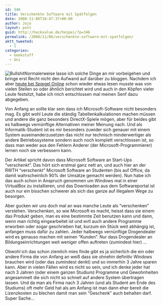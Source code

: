 ```yaml
---
id: 346
title: Verschenkte Software mit Spätfolgen
date: 2008-11-06T18:47:37+00:00
author: Jojo
layout: post
guid: http://hackvalue.de/heipei/?p=346
permalink: /2008/11/06/verschenkte-software-mit-spatfolgen/
aktt_tweeted:
  - 1
categories:
  - Geekstuff
  - Uni
---
```

<img src="/weblog/microsoft_indoctrination.png" alt="Bullshit" class="alignleft" />Normalerweise lasse ich solche Dinge an mir vorbeigehen und bringe erst Recht nicht den Aufwand auf darüber zu bloggen. Nachdem ich aber [heute bei Spiegel Online](http://www.spiegel.de/netzwelt/web/0,1518,588857,00.html) schon wieder etwas lesen musste was von vielen Stellen so oder ähnlich berichtet wird und auch in den Köpfen vieler Leute festsitzt, habe ich mich entschlossen mal meinen Senf dazu abgegeben.
  
Von Anfang an sollte klar sein dass ich Microsoft-Software nicht besonders mag. Es gibt wohl Leute die ständig Tabellenkalkulationen machen müssen und andere die ganz besonders DirectX-Spiele mögen, aber für beides gibt es halbwegs vernünftige Alternativen meiner Meinung nach. Und als Informatik-Student ist es mir besonders zuwider sich genauer mit einem System auseinanderzusetzen das nicht nur technisch minderwertiger als andere Betriebssysteme sondern auch noch komplett verschlossen ist, so dass man weder aus den Fehlern Anderer (der Microsoft-Programmierer) lernen noch sie verbessern kann.
  
Der Artikel spricht davon dass Microsoft Software an Start-Ups &#8220;verschenkt&#8221;. Das hört sich erstmal ganz nett an, und auch hier an der RWTH &#8220;verschenkt&#8221; Microsoft Software an Studenten (bis auf Office, da damit wahrscheinlich 90% der Umsätze gemacht werden). Nun habe ich das auch schon in Anspruch genommen um Windows mal in einer VirtualBox zu installieren, und das Downloaden aus dem Softwareportal ist auch nur ein bisschen schwerer als sich das ganze auf illegalem Wege zu besorgen.
  
Aber gucken wir uns doch mal an was manche Leute als &#8220;verschenken&#8221; verstehen. Verschenken, so wie Microsoft es macht, heisst dass sie einem das Produkt geben, man es eine bestimmte Zeit benutzen kann und dann, wenn man richtig eingearbeitet ist und evtl auch andere Programme erworben oder sogar geschrieben hat, kurzum ein Stück weit abhängig ist, anfangen muss dafür zu zahlen. Jeder halbwegs vernünftige Drogendealer wird es genauso machen mit seinen &#8220;Kunden&#8221;. Nur dass Drogendealer an Bildungseinrichtungen weit weniger offen auftreten (zumindest hier) &#8230;
  
Obwohl ich das schon ziemlich mies finde gibt es ja sicherlich die ein oder andere Firma die von Anfang an weiß dass sie ohnehin definitiv Windows brauchen wird (oder das zumindest denkt) und so immerhin 3 Jahre sparen kann. Aber in vielen Fällen wird es nicht so sein, und ich denke jeder hat nach 3 Jahren (oder einem ganzen Studium) Programme und Gewohnheiten angesammelt die sich nicht so schnell auf andere System übertragen lassen. Und da man als Firma nach 3 Jahren (und als Student am Ende des Studiums) oft mehr Geld hat als am Anfang ist man dann eher bereit die Lizenzkosten zu blechen damit man sein &#8220;Geschenk&#8221; auch behalten darf. Super Sache&#8230;
